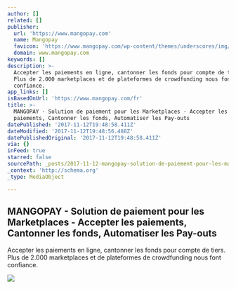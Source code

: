 ```yaml
---
author: []
related: []
publisher:
  url: 'https://www.mangopay.com'
  name: Mangopay
  favicon: 'https://www.mangopay.com/wp-content/themes/underscores/img/favicon1.png'
  domain: www.mangopay.com
keywords: []
description: >-
  Accepter les paiements en ligne, cantonner les fonds pour compte de tiers.
  Plus de 2.000 marketplaces et de plateformes de crowdfunding nous font
  confiance.
app_links: []
isBasedOnUrl: 'https://www.mangopay.com/fr'
title: >-
  MANGOPAY - Solution de paiement pour les Marketplaces - Accepter les
  paiements, Cantonner les fonds, Automatiser les Pay-outs
datePublished: '2017-11-12T19:48:58.411Z'
dateModified: '2017-11-12T19:48:56.488Z'
datePublishedOriginal: '2017-11-12T19:48:58.411Z'
via: {}
inFeed: true
starred: false
sourcePath: _posts/2017-11-12-mangopay-solution-de-paiement-pour-les-marketplaces-acce.md
_context: 'http://schema.org'
_type: MediaObject

---
```

<article style=""><h1>MANGOPAY - Solution de paiement pour les Marketplaces - Accepter les paiements, Cantonner les fonds, Automatiser les Pay-outs</h1><p>Accepter les paiements en ligne, cantonner les fonds pour compte de tiers. Plus de 2.000 marketplaces et de plateformes de crowdfunding nous font confiance.</p><img src="http://www.mangopay.com/wp-content/uploads/2015/08/mangopay.png" /></article>